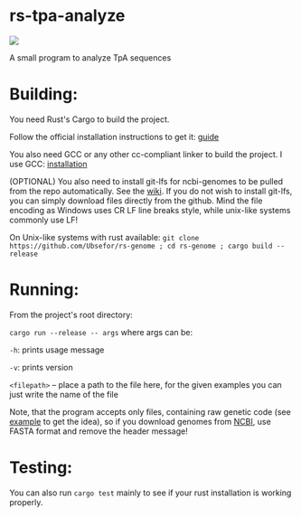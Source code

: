 # rs-tpa-analyze

![](https://github.com/Ubsefor/rs-tpa-analyze/workflows/Rust/badge.svg)

A small program to analyze TpA sequences 

# Building:

You need Rust's Cargo to build the project. 

Follow the official installation instructions to get it: [guide](https://www.rust-lang.org/tools/install)

You also need GCC or any other cc-compliant linker to build the project. I use GCC: [installation](https://gcc.gnu.org/install/)

(OPTIONAL) You also need to install git-lfs for ncbi-genomes to be pulled from the repo automatically. See the [wiki](https://github.com/git-lfs/git-lfs/wiki/Installation). If you do not wish to install git-lfs, you can simply download files directly from the github. Mind the file encoding as Windows uses CR LF line breaks style, while unix-like systems commonly use LF!

On Unix-like systems with rust available: 
`git clone https://github.com/Ubsefor/rs-genome ; cd rs-genome ; cargo build --release`

# Running:

From the project's root directory:

`cargo run --release -- args` where args can be:

`-h`: prints usage message

`-v`: prints version

`<filepath>` – place a path to the file here, for the given examples you can just write the name of the file

Note, that the program accepts only files, containing raw genetic code (see [example](HID_NC_001802.1.txt) to get the idea), so if you download genomes from  [NCBI](https://www.ncbi.nlm.nih.gov), use FASTA format and remove the header message!

# Testing:

You can also run `cargo test` mainly to see if your rust installation is working properly.

